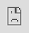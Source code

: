 📝 `NOTE` Use this template to initialize the contents of a README.md file for your application. As you work on your assignment over the course of the week, update the required or stretch features lists to indicate which features you have completed by changing `[ ]` to `[x]`. (🚫 Remove this paragraph before submitting your assignment.)

## Week 1 Assignment: Flixster

Submitted by: Ashani Jewell

Estimated time spent: 12 hours spent in total

Deployed Application (optional): [Flixster Deployed Site](ADD_LINK_HERE)

### Application Features

#### REQUIRED FEATURES

- [x] User can view a list of current movies from The Movie Database API as a grid view.
- [x] For each movie displayed, user can see the following details: `Title`, `Poster Image`, `Votes`.
- [x] User can load more current movies by clicking a button at the bottom of the list. The page should not refresh; movies should simply be added to the bottom.
- [x] Allow users to search for movies and display them in a grid view. Users should be able to clear results and view previous current movies displayed.
- [x] Website accounts for basic HTML/CSS accessibility features.
- [x] Website should be responsive.

#### STRETCH FEATURES

- [ ] Deploy website using GitHub Pages.
- [ ] Allow user to view more details about a movie within a popup.
- [ ] Improve the user experience through CSS & animation.
- [ ] Allow movie video trailers to be played using [embedded YouTube](https://support.google.com/youtube/answer/171780?hl=en)
- [ ] Implement anything else that you can get done to improve the app functionality!

### Walkthrough Video

<iframe 
src="https://www.loom.com/share/385770e078a84de0ad4c3307b65aaba0" frameborder="0" 
webkitallowfullscreen mozallowfullscreen allowfullscreen 
style="position: absolute; top: 0; left: 0; width: 100%; height: 100%;">
</iframe>

### Reflection

- Did the topics discussed in your labs prepare you to complete the assignment? Be specific, which features in your weekly assignment did you feel unprepared to complete?

When completing the assignment, I did find the labs to be an very helpful as it was very closely related to the assignment. One of the best examples of this would be the search bar function that was necessary for the weekly assignment. Once the gif lab was complete, you really have most of the tools need to get the weekly assignment rolling. The one part of the lab that was need in the weekly assignment but not provided through the lab was the way to show all the gifs and/or movies before anything was searched. Luckily, you could have used the resources given in the lab to infer how to do that in the weekly assignment.

- If you had more time, what would you have done differently? Would you have added additional features? Changed the way your project responded to a particular event, etc.

If I had more time I would have tried to do the strech features, specifically the the feature that allows the user to view the description of the movie when they either click on the image of the movie or hover over it. I would also try to find a way to have the site refresh the search results each time a new character was added to the form and refresh on it's own when there was nothing in the search box.

- Reflect on your project demo, what went well? Were there things that maybe didn't go as planned? Did you notice something that your peer did that you would like to try next time?

In this demo I think the front-end portion of the project went well and my understand of front-end got better as a result. When looking back I wish I would have taken the time to understand ALL the steps in every lab as it would have saved me a lot of time building my week 1 project. I noticed that I lot of my peers were asking quetsions throughout the duration of the lab and showed through the work that they present during the demo that asking those questions paid off. With that being said I want to make sure I am asking a lot of questions during the coming weeks as it will not only help the overall quality of my work but as better my understanding of my newfound knowledge.

### Open-source libraries used

- w3schools.com
- stackoverflow.com
- youtube
- instuctor notes from previous labs

### Shout out

I would like to give a shout out to my day two and four group (Henry, Rodrigo, Jungah and Robert) as they were amazing resources to ask questions! I would also like to shoutout Matt for breaking down sometimes hard concepts into digestible sections that made me feel like I could understand the material.
